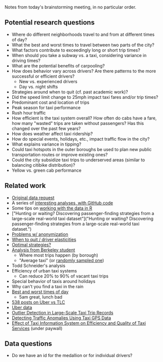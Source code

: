 Notes from today's brainstorming meeting, in no particular order.

## Potential research questions
  * Where do different neighborhoods travel to and from at different times of day?
  * What the best and worst times to travel between two parts of the city?
  * What factors contribute to exceedingly long or short trip times?
  * When should you take a subway vs. a taxi, considering variance in driving times?
  * What are the potential benefits of carpooling?
  * How does behavior vary across drivers? Are there patterns to the more successful or efficient drivers?
    * New vs. experienced drivers
    * Day vs. night shifts
  * Strategies around when to quit (cf. past academic work)?
  * Did the speed limit change to 25mph impact taxi fares and/or trip times?
  * Predominant cost and location of trips
  * Peak season for taxi performance
  * Rush hour traffic
  * How efficient is the taxi system overall? How often do cabs have a fare, how many "wasted" trips are taken without passengers? Has this changed over the past few years?
  * How does weather affect taxi ridership?
  * How do special events, holidays, etc., impact traffic flow in the city?
  * What explains variance in tipping?
  * Could taxi hotspots in the outer boroughs be used to plan new public transportation routes or improve existing ones?
  * Could the city subsidize taxi trips to underserved areas (similar to balancing citibike distribution)?
  * Yellow vs. green cab performance


## Related work
  * [Original data request](http://chriswhong.com/open-data/foil_nyc_taxi/)
  * A series of [interesting analyses, with GitHub code](http://toddwschneider.com/posts/analyzing-1-1-billion-nyc-taxi-and-uber-trips-with-a-vengeance/) 
  * Some tips on [working with the data in R](http://hafen.github.io/taxi)
  * ["Hunting or waiting? Discovering passenger-finding strategies from a large-scale real-world taxi dataset"]("Hunting or waiting? Discovering passenger-finding strategies from a large-scale real-world taxi dataset.")
  * [Problems w/ anonymization](https://tech.vijayp.ca/of-taxis-and-rainbows-f6bc289679a1)
  * [When to quit / driver elasticities](http://www.decisionsciencenews.com/2014/11/19/nyc-cab-drivers-quit-early-rains/)
  * [Optimal strategies?](https://github.com/samuelklee/taxi-strategy)
  * [Analysis from Berkeley student](https://www.ocf.berkeley.edu/~dlevitt/2015/12/13/final-project-nyc-taxi-and-uber-data/)
    * Where most trips happen (by borough)
	* "Average taxi" (or [randomly sampled one](http://nyctaxi.herokuapp.com))
  * Todd Schneider's analysis
  * Efficiency of urban taxi systems
    * Can reduce 20% to 90% of vacant taxi trips
  * Special behavior of taxis around holidays
  * Why can't you find a taxi in the rain
  * [Best and worst times of day](http://iquantny.tumblr.com/post/93845043909/quantifying-the-best-and-worst-times-of-day-to-hit)
    * 5am great, lunch bad
  * [538 posts on Uber vs TLC](http://fivethirtyeight.com/tag/uber/)
  * [Uber data](https://github.com/fivethirtyeight/uber-tlc-foil-response)
  * [Outlier Detection in Large-Scale Taxi Trip Records](https://www.cs.uic.edu/~urbcomp2012/papers/UrbComp2012_Paper18_J.T.Zhang.pdf)
  * [Detecting Traffic Anomalies Using Taxi GPS Data](http://www.hindawi.com/journals/mpe/2015/809582/)
  * [Effect of Taxi Information System on Efficiency and Quality of Taxi Services](http://trrjournalonline.trb.org/doi/abs/10.3141/1903-11?journalCode=trr) (under paywall)

## Data questions
  * Do we have an id for the medallion or for individual drivers?
